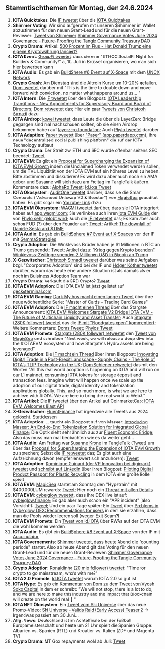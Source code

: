 ## Stammtischthemen für Montag, den 24.6.2024

1. **IOTA Quicktakes**: Die [IF tweetet](https://x.com/iota/status/1802627295305204050) über die [IOTA Quicktakes](https://x.com/i/status/1802627295305204050)
2. **Shimmer Voting**: Wir sind aufgerufen mit unseren $Shimmer im Wallet abzustimmen für den neuen Grant-Lead und für die neuen Grant-Reviewer: [Tweet von Shimemer](https://x.com/shimmernet/status/1802702749231927764) [Shimmer Governance Votes June 2024 Governance - Future-Proofing the Tangle Community Treasury DAO](https://blog.shimmer.network/governance-votes-june-2024/)
3. **Crypto Drama**: Artikel: [500 Prozent im Plus - Hat Donald Trump eine eigene Kryptowährung lanciert?](https://www.btc-echo.de/schlagzeilen/djt-hat-donald-trump-eine-eigene-kryptowaehrung-lanciert-186674/)
4. **IOTA Event**: [GroupFi tweetet](https://x.com/groupfi_ai/status/1802978142384230781), dass sie eine "ETHCC SocialFi Night for Builders & Community!" a, 10. Juli in Brüssel organisieren, wo man sich [hier](https://lu.ma/20w8tlgh) bewerben kann
5. **IOTA Audio**: Es gab ein [BuildShere #6 Event auf X-Space](https://x.com/i/spaces/1YpKkwgolmYKj) mit dem [UNCX Network](https://x.com/UNCX_token)
6. **Crypto Crash**: Am Dienstag sind die Altcoin Kurse um 10-20% gefallen. [Dom tweetet](https://x.com/DomSchiener/status/1802967809829245434) darüber mit "This is the time to double down and move forward with conviction, no matter what happens around us... "
7. **IOTA Intern**: Die [IF tweetet]([https://x.com/iota/status/1803058889778233816](https://x.com/iota/status/1803058894404469081)) über den Blogpost: [IOTA Leadership Transitions - New Appointments for Supervisory Board and Board of Directors](https://blog.iota.org/iota-leadership-transitions/); [Dom retweetet](https://x.com/DomSchiener/status/1803060087914701181) das; Hier ein paar [Tweets von Christoph Strnadl](https://x.com/archimate/status/1803113958930555073) dazu
8. **IOTA Airdrop**: [kowei  tweetet](https://x.com/kowei1995/status/1803298457014378584), dass Leute die über die LayerZero Bridge gegangen sind mal nachschauen sollten, ob sie einen Airdrop bekommen haben auf [layerzero.foundation](https://www.layerzero.foundation/); Auch [Phylo tweetet](https://x.com/PhyloIota/status/1803304288959209692) darüber
9. **IOTA Adaption**: [Paper tweetet](https://x.com/paperdapp/status/1803077901526417871) über ["Paper" (app.paperdapp.com)](https://app.paperdapp.com/post/0xCb7f9D720430E06603E8E6a73ca490A881A08B44), ihre neue "decentralized social publishing platform" die auf der IOTA Technology aufbaut
10. **Crypto Drama**: Der Streit zw. ETH und SEC wurde offenbar seitens SEC beendet: [Tweet](https://x.com/AltcoinDailyio/status/1803258103888224404)
11. **IOTA EVM**: Es gibt ein [Proposal for Supercharging the Expansion of IOTA EVM Growth](https://govern.iota.org/t/a-proposal-for-supercharging-the-expansion-of-iota-evm-growth/1751) indem die Unclaimed Token verwendet werden sollen, um die TVL Liquidität von der IOTA EVM auf ein höheres Level zu heben. Bitte abstimmen und diskutieren! Es wird dazu aber auch noch ein AMA geben und Susanne will sich dazu am Freitag im TangleTalk äußern. Kommentare dazu: [AlphaRo Tweet](https://x.com/0xAlphaRho/status/1803339545678655558); [Id.iota Tweet](https://x.com/id_iota/status/1803360756227850681) 
12. **IOTA Ökosystem**: [AuditOne tweetet](https://x.com/auditone_dao/status/1803393341997916458) darüber, dass sie die Smart Contracts ("Advanced Uniswap V2 & Booster") von [MagicSea](https://x.com/MagicSeaDEX) geauditet haben. Es gibt sogar ein [Youtube-Link](https://youtu.be/pUAadNik0qY) dazu
13. **IOTA EVM Ökosystem**: [WAGMI tweetet](https://x.com/PopsicleFinance/status/1803846160538583123) darüber, dass sie IOTA integriert haben auf [app.wagmi.com](https://app.wagmi.com/liquidity/strategies); Sie verlinken auch ihren [Iota EVM Guide](https://docs.wagmi.com/wagmi/network-guides/iota-evm-guide) der von [Phylo sehr gelobt wird](https://x.com/PhyloIota/status/1803977637276324337); Auch die [IF retweetet](https://x.com/iota/status/1804019587014426874) das; Es kam aber auch schon FUD (?) über den Founder auf: [Tweet](https://x.com/ZurichIota/status/1804047421560725716); Artikel: [The downfall of Daniele Sesta and $TIME](https://coinculture.com/au/people/the-downfall-of-daniele-sesta-and-time-202202/)
14. **IOTA Audio**: Es gab ein [BuildSphere #7 Event auf X-Spaces](https://x.com/iota/status/1803819583142305794) von der IF mit [GammaStrategies](https://x.com/GammaStrategies)
15. **Crypto Adoption**: Die Winklevoss Brüder haben je $1 Millionen in BTC an Trump gespendet: [Tweet](https://x.com/cameron/status/1803876953860247831); Artikel dazu: ["Krieg gegen Krypto beenden" Winklevoss-Zwillinge spenden 2 Millionen USD in Bitcoin an Trump](https://www.btc-echo.de/schlagzeilen/winklevoss-zwillinge-spenden-2-millionen-usd-in-bitcoin-an-trump-186929/)
16. **X-Gezwitscher**: [Christoph Strnadl tweetet](https://x.com/archimate/status/1803538215225143667) darüber was seine Aufgaben bzgl. "Coorporates Adoption" sind bei der IF und [Holger Köther tweetet](https://x.com/HolgerKoether/status/1803685771691385116) darüber, warum das heute eine andere Situation ist als damals als er noch im Buisiness Adoption Team war
17. **Crypto Drama**: Verkauft die BRD Crypto? [Tweet](https://x.com/hoss_crypto/status/1803810286815613152)
18. **IOTA EVM Adoption**: Die IOTA EVM ist jetzt gelistet auf [geckoterminal.com](https://www.geckoterminal.com/iota-evm/pools)
19. **IOTA EVM Gaming**: [Dark Mythos macht einen langen Tweet](https://x.com/DarkMythosIOTA/status/1803779746951463160) über ihre neue wöchentliche Serie: "Master of Cards – Trading Card Games"
20. **IOTA EVM Adoption**: Die [IF macht einen Thread](https://x.com/iota/status/1803669114583453968) über das Stargate Announcement: [IOTA EVM Welcomes Stargate V2 Bridge IOTA EVM - The Future of Multichain Liquidity and Asset Transfer](https://blog.iota.org/iota-evm-welcomes-stargate/); Auch [Stargate (280K follower) tweetet](https://x.com/StargateFinance/status/1803722204250808474) das die [IF mit "Floodgates open" kommentiert](https://x.com/iota/status/1803729724562133305); Weitere Kommentare: [Doms Tweet](https://x.com/DomSchiener/status/1803787861264679333); [Phylos Tweet](https://x.com/PhyloIota/status/1803977637276324337)
21. **IOTA EVM Promote**: [Stargate (280K follower) retweetet](https://x.com/StargateFinance/status/1803722227797602476) den [Tweet von MagicSea](https://x.com/MagicSeaDEX/status/1797985944735293538) und schreiben "Next week, we will release a deep dive into the #IOTAEVM ecosystem and how Stargate's Hydra assets are being leveraged"
22. **IOTA Adoption**: Die [IF macht ein Thread](https://x.com/iota/status/1803774814651400587) über ihren Blogpost: [Innovating Digital Trade in a Post-Brexit Landscape - Supply Chains - The Role of IOTA's TLIP Technology in the UK](https://blog.iota.org/tlip-technology-in-uk/); [Dom Schiener retweetet](https://x.com/DomSchiener/status/1803834314083164278) das mit den Worten "All this real world adoption is happening on IOTA and will run on our L1 mainnet, consuming IOTA tokens for storage deposit and transaction fees. Imagine what will happen once we scale up the adoption of our digital trade, digital identity and tokenization applications globally. This, and so much more, is what we are here to achieve with #IOTA. We are here to bring the real world to Web3."
23. **IOTA Artikel**: Die [IF tweetet](https://x.com/iota/status/1803850303705334115) über den Artikel auf CoinmarketCap: [IOTA EVM Welcomes Blast API](https://coinmarketcap.com/community/articles/6670367d631d56355a9ab70e/)
24. **X-Gezwitscher**: [FluentFinance](https://x.com/Fluentinfra) hat irgendwie alle Tweets aus 2024 gelöscht. Stattdessen 
25. **IOTA Adoption**: ... taucht ein Blogpost auf von Maseer: [Introducing Maseer: An End-to-End Tokenization Solution for Integrated Global Finance](https://www.maseer.finance/blog/an-end-to-end-tokenization-solution-for-integrated-global-finance); Die Optik sieht sehr ähnlich aus zur [Fluent Economic Bridge](https://www.fluentbridge.io/#:~:text=Fluent%20Economic%20Bridge%20is%20an,Assets%20(RWAs)%20into%20DeFi.&text=Traditional%20Finance%20(TradFi)%20and%20Decentralized,but%20they%20speak%20different%20languages); Also das muss man mal beobachten wie es da weiter geht...
26. **IOTA Audio**: Am Freitag war [Susanne Krone](https://x.com/SusanneKrone) im TangleTalk ([Tweet](https://x.com/tangle_talk/status/1804049875115315656)) um über das [Proposal for Supercharging the Expansion of IOTA EVM Growth](https://govern.iota.org/t/a-proposal-for-supercharging-the-expansion-of-iota-evm-growth/1751) zu sprechen; Selbst die [IF retweetet](https://x.com/iota/status/1804054018777346302) das; Es gibt auch eine Aufzeichnung davon (empfehlenswert sich anzuhören): [Tweet](https://x.com/tangle_talk/status/1804817295031591170)
27. **IOTA Adoption**: [Dominique Guinard (der VP Innovation bei digimark) tweetet](https://x.com/domguinard/status/1804217910954537063) und [schreibt auf LinkedIn](https://www.linkedin.com/pulse/piloting-digital-product-passport-plastic-recycling-dominique-guinard-sdu4e?trk=feed-detail_main-feed-card_feed-article-content) über ihren Blogpost: [Piloting Digital Product Passport for Plastic Recycling](https://www.digimarc.com/blog/piloting-digital-product-passport-plastic-recycling) in dem IOTA eine große Rolle spielt
28. **IOTA EVM**: [MagicSea](https://x.com/MagicSeaDEX) startet am Sonntag den "Hypetrain" mit $400.000LUM rewards: [Tweet](https://x.com/MagicSeaDEX/status/1804031507255730452); Hier noch ein [Thread mit allen Details](https://x.com/MagicSeaDEX/status/1804923362919002561)
29. **IOTA EVM**: [cyberglow tweetet](https://x.com/Cyberglow_cgt/status/1803874558723637718), dass ihre DEX live ist auf: [cyberglow.finance](https://cyberglow.finance/); Es gab aber auch schon ein "APR incident" (also Vorsicht!): [Tweet](https://x.com/Cyberglow_cgt/status/1804027717370761502); Und ein paar Tage später: Ein [Tweet](https://x.com/Cyberglow_cgt/status/1804606772042223620) über [Problems in Cyberglow DEX: Recommendations for users](https://medium.com/@Cyberglowdex/problems-in-cyberglow-dex-recommendations-for-users-734304878b08) in dem sie erzählen, dass man die Pools wieder leeren soll (wegen Exit Scam?)
30. **IOTA EVM Promote**: Ein [Tweet von id.IOTA](https://x.com/id_iota/status/1804472270544396455) über RWAs auf der IOTA EVM die wohl kommen werden
31. **IOTA Audio**: Es gibt ein [BuildSphere #8 Event auf X-Space](https://x.com/iota/status/1804107001770721434) von der IF mit [Accumulator](https://x.com/ACCU_DeFi)
32. **IOTA Governements**: [Shimmer tweetet](https://x.com/shimmernet/status/1805133768669167860), dass heute Abend die "counting periode" startet. Also ab heute Abend gilt das Voting für den neuen Grant-Lead und für die neuen Grant-Reviewer: [Shimmer Governance Votes June 2024 Governance - Future-Proofing the Tangle Community Treasury DAO](https://blog.shimmer.network/governance-votes-june-2024/)
33. **Crypto Adoption**: [Ronaldinho (20 mio follower) tweetet](https://x.com/10Ronaldinho/status/1804952780479557858): "Time for crypto to go mainstream, who’s with me?"
34. **IOTA 2.0 Promote**: [Id.IOTA tweetet](https://x.com/id_iota/status/1804944250582540609) warum IOTA 2.0 so gut ist
35. **IOTA Hype**: Es gab ein [Kommentar von Dom](https://x.com/DomSchiener/status/1804900698116526237) zu dem [Tweet von Vyosh Soko Capital](https://x.com/VyoshSoko/status/1804469990080249929) in dem er schreibt: "We will not stop, there is a lot to do, and we are here to make this industry and the impact that Blockchain will create on the world real 🙏 "
36. **IOTA NFT Ökosystem**: Ein [Tweet vom Shi Universe](https://x.com/Shiuniverse/status/1804784704861667798) über das neue Promo-Video: [Shi Universe - Valids Raid (Early Access) Teaser 2](https://youtu.be/vbpWWLEfeo4?si=08DOJxQhJOkIEOCQ) -> Irgendwas passiert am 30.Juni...
37. **Allg. News**: Deutschland ist im Achtelfinale bei der Fußball Europameisterschaft und heute um 21 Uhr spielt die Spanien Gruppe: Albanien vs. Spanien (RTL) und Kroatien vs. Italien (ZDF und Magenta TV)
38. **Crypto Drama**: MT Gox repayments wohl ab Juli: [Tweet](https://x.com/WatcherGuru/status/1805168222645244311)
